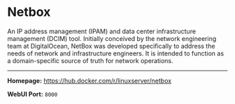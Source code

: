 # Netbox

An IP address management (IPAM) and data center infrastructure management (DCIM) tool. Initially conceived by the network engineering team at DigitalOcean, NetBox was developed specifically to address the needs of network and infrastructure engineers. It is intended to function as a domain-specific source of truth for network operations.

---

**Homepage:** https://hub.docker.com/r/linuxserver/netbox

**WebUI Port:** `8000`